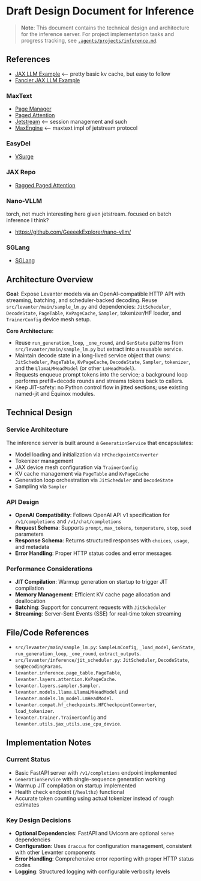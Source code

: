 # Draft Design Document for Inference

> **Note**: This document contains the technical design and architecture for the inference server. For project implementation tasks and progress tracking, see [`.agents/projects/inference.md`](/.agents/projects/inference.md).

## References

* [JAX LLM Example](https://github.com/jax-ml/jax-llm-examples/blob/b282713880943cebe7183815918fb7dd60922b14/llama3/llama3_jax/model.py) <-- pretty basic kv cache, but easy to follow
* [Fancier JAX LLM Example](https://github.com/jax-ml/jax-llm-examples/pull/22/files)

### MaxText

* [Page Manager](https://github.com/AI-Hypercomputer/maxtext/blob/eac885edb371e6141a2bb784f9060f816ce17b23/MaxText/inference/page_manager.py)
* [Paged Attention](https://github.com/AI-Hypercomputer/maxtext/blob/main/MaxText/inference/paged_attention.py#L298)
* [Jetstream](https://github.com/AI-Hypercomputer/JetStream) <-- session management and such
* [MaxEngine](https://github.com/AI-Hypercomputer/maxtext/blob/main/MaxText/maxengine.py) <-- maxtext impl of jetstream protocol

### EasyDel

* [VSurge](https://github.com/erfanzar/EasyDeL/tree/main/easydel/inference/vsurge)

### JAX Repo

- [Ragged Paged Attention](https://github.com/jax-ml/jax/blob/main/jax/experimental/pallas/ops/tpu/ragged_paged_attention/kernel.py)

### Nano-VLLM

torch, not much interesting here given jetstream. focused on batch inference I think?

* https://github.com/GeeeekExplorer/nano-vllm/

### SGLang

* [SGLang](https://github.com/sgl-project/sglang)

## Architecture Overview

**Goal**: Expose Levanter models via an OpenAI-compatible HTTP API with streaming, batching, and scheduler-backed decoding. Reuse `src/levanter/main/sample_lm.py` and dependencies: `JitScheduler`, `DecodeState`, `PageTable`, `KvPageCache`, `Sampler`, tokenizer/HF loader, and `TrainerConfig` device mesh setup.

**Core Architecture**:
- Reuse `run_generation_loop`, `_one_round`, and `GenState` patterns from `src/levanter/main/sample_lm.py` but extract into a reusable service.
- Maintain decode state in a long-lived service object that owns: `JitScheduler`, `PageTable`, `KvPageCache`, `DecodeState`, `Sampler`, `tokenizer`, and the `LlamaLMHeadModel` (or other `LmHeadModel`).
- Requests enqueue prompt tokens into the service; a background loop performs prefill+decode rounds and streams tokens back to callers.
- Keep JIT-safety: no Python control flow in jitted sections; use existing named-jit and Equinox modules.

## Technical Design

### Service Architecture
The inference server is built around a `GenerationService` that encapsulates:
- Model loading and initialization via `HFCheckpointConverter`
- Tokenizer management
- JAX device mesh configuration via `TrainerConfig`
- KV cache management via `PageTable` and `KvPageCache`
- Generation loop orchestration via `JitScheduler` and `DecodeState`
- Sampling via `Sampler`

### API Design
- **OpenAI Compatibility**: Follows OpenAI API v1 specification for `/v1/completions` and `/v1/chat/completions`
- **Request Schema**: Supports `prompt`, `max_tokens`, `temperature`, `stop`, `seed` parameters
- **Response Schema**: Returns structured responses with `choices`, `usage`, and metadata
- **Error Handling**: Proper HTTP status codes and error messages

### Performance Considerations
- **JIT Compilation**: Warmup generation on startup to trigger JIT compilation
- **Memory Management**: Efficient KV cache page allocation and deallocation
- **Batching**: Support for concurrent requests with `JitScheduler`
- **Streaming**: Server-Sent Events (SSE) for real-time token streaming

## File/Code References
- `src/levanter/main/sample_lm.py`: `SampleLmConfig`, `_load_model`, `GenState`, `run_generation_loop`, `_one_round`, `extract_outputs`.
- `src/levanter/inference/jit_scheduler.py`: `JitScheduler`, `DecodeState`, `SeqDecodingParams`.
- `levanter.inference.page_table.PageTable`, `levanter.layers.attention.KvPageCache`.
- `levanter.layers.sampler.Sampler`.
- `levanter.models.llama.LlamaLMHeadModel` and `levanter.models.lm_model.LmHeadModel`.
- `levanter.compat.hf_checkpoints.HFCheckpointConverter`, `load_tokenizer`.
- `levanter.trainer.TrainerConfig` and `levanter.utils.jax_utils.use_cpu_device`.

## Implementation Notes

### Current Status
- Basic FastAPI server with `/v1/completions` endpoint implemented
- `GenerationService` with single-sequence generation working
- Warmup JIT compilation on startup implemented
- Health check endpoint (`/healthz`) functional
- Accurate token counting using actual tokenizer instead of rough estimates

### Key Design Decisions
- **Optional Dependencies**: FastAPI and Uvicorn are optional `serve` dependencies
- **Configuration**: Uses `draccus` for configuration management, consistent with other Levanter components
- **Error Handling**: Comprehensive error reporting with proper HTTP status codes
- **Logging**: Structured logging with configurable verbosity levels
